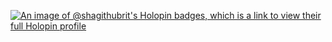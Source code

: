 
[![An image of @shagithubrit's Holopin badges, which is a link to view their full Holopin profile](https://holopin.me/shagithubrit)](https://holopin.io/@shagithubrit)
